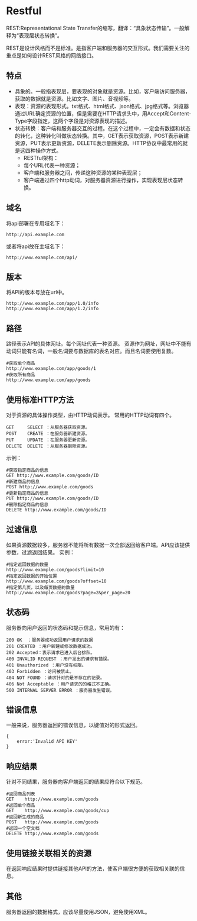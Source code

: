 # Restful

REST:Representational State Transfer的缩写，翻译：“具象状态传输”。一般解释为“表现层状态转换”。

REST是设计风格而不是标准。是指客户端和服务器的交互形式。我们需要关注的重点是如何设计REST风格的网络接口。

## 特点

- 具象的。一般指表现层，要表现的对象就是资源。比如，客户端访问服务器，获取的数据就是资源。比如文字、图片、音视频等。
- 表现：资源的表现形式。txt格式、html格式、json格式、jpg格式等。浏览器通过URL确定资源的位置，但是需要在HTTP请求头中，用Accept和Content-Type字段指定，这两个字段是对资源表现的描述。
- 状态转换：客户端和服务器交互的过程。在这个过程中，一定会有数据和状态的转化，这种转化叫做状态转换。其中，GET表示获取资源，POST表示新建资源，PUT表示更新资源，DELETE表示删除资源。HTTP协议中最常用的就是这四种操作方式。
  - RESTful架构：
  - 每个URL代表一种资源；
  - 客户端和服务器之间，传递这种资源的某种表现层；
  - 客户端通过四个http动词，对服务器资源进行操作，实现表现层状态转换。

## 域名

将api部署在专用域名下：

```
http://api.example.com
```

或者将api放在主域名下：

```
http://www.example.com/api/
```

## 版本

将API的版本号放在url中。

```
http://www.example.com/app/1.0/info
http://www.example.com/app/1.2/info
```

## 路径

路径表示API的具体网址。每个网址代表一种资源。 资源作为网址，网址中不能有动词只能有名词，一般名词要与数据库的表名对应。而且名词要使用复数。

```
#获取单个商品
http://www.example.com/app/goods/1
#获取所有商品
http://www.example.com/app/goods
```

## 使用标准HTTP方法

对于资源的具体操作类型，由HTTP动词表示。 常用的HTTP动词有四个。

```
GET     SELECT ：从服务器获取资源。
POST    CREATE ：在服务器新建资源。
PUT     UPDATE ：在服务器更新资源。
DELETE  DELETE ：从服务器删除资源。
```

示例：

```
#获取指定商品的信息
GET http://www.example.com/goods/ID
#新建商品的信息
POST http://www.example.com/goods
#更新指定商品的信息
PUT http://www.example.com/goods/ID
#删除指定商品的信息
DELETE http://www.example.com/goods/ID
```

## 过滤信息

如果资源数据较多，服务器不能将所有数据一次全部返回给客户端。API应该提供参数，过滤返回结果。 实例：

```
#指定返回数据的数量
http://www.example.com/goods?limit=10
#指定返回数据的开始位置
http://www.example.com/goods?offset=10
#指定第几页，以及每页数据的数量
http://www.example.com/goods?page=2&per_page=20
```

## 状态码

服务器向用户返回的状态码和提示信息，常用的有：

```
200 OK  ：服务器成功返回用户请求的数据
201 CREATED ：用户新建或修改数据成功。
202 Accepted：表示请求已进入后台排队。
400 INVALID REQUEST ：用户发出的请求有错误。
401 Unauthorized ：用户没有权限。
403 Forbidden ：访问被禁止。
404 NOT FOUND ：请求针对的是不存在的记录。
406 Not Acceptable ：用户请求的的格式不正确。
500 INTERNAL SERVER ERROR ：服务器发生错误。
```

## 错误信息

一般来说，服务器返回的错误信息，以键值对的形式返回。

```
{
    error:'Invalid API KEY'
}
```

## 响应结果

针对不同结果，服务器向客户端返回的结果应符合以下规范。

```
#返回商品列表
GET    http://www.example.com/goods
#返回单个商品
GET    http://www.example.com/goods/cup
#返回新生成的商品
POST   http://www.example.com/goods
#返回一个空文档
DELETE http://www.example.com/goods
```

## 使用链接关联相关的资源

在返回响应结果时提供链接其他API的方法，使客户端很方便的获取相关联的信息。

## 其他

服务器返回的数据格式，应该尽量使用JSON，避免使用XML。